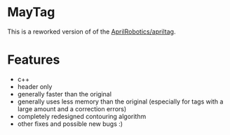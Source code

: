 # MayTag

This is a reworked version of of the [AprilRobotics/apriltag](https://github.com/AprilRobotics/apriltag).


# Features
* с++
* header only
* generally faster than the original
* generally uses less memory than the original (especially for tags with a large amount and a correction errors)
* completely redesigned contouring algorithm
* other fixes and possible new bugs :)
